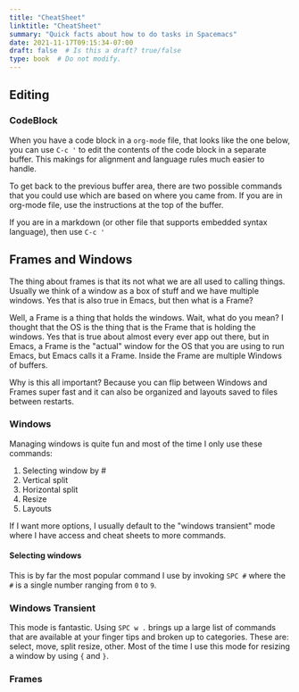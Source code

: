 ```yaml
---
title: "CheatSheet"
linktitle: "CheatSheet"
summary: "Quick facts about how to do tasks in Spacemacs"
date: 2021-11-17T09:15:34-07:00
draft: false  # Is this a draft? true/false
type: book  # Do not modify.
---
```


## Editing

### CodeBlock

When you have a code block in a `org-mode` file, that looks like the one below, you can use `C-c '` to edit the contents of the code block in a separate buffer. This makings for alignment and language rules much easier to handle.

To get back to the previous buffer area, there are two possible commands that you could use which are based on where you came from.
If you are in org-mode file, use the instructions at the top of the buffer.

If you are in a markdown (or other file that supports embedded syntax language), then use `C-c '`

## Frames and Windows

The thing about frames is that its not what we are all used to calling things. Usually we think of a window as a box of stuff and we have multiple windows. Yes that is also true in Emacs, but then what is a Frame?

Well, a Frame is a thing that holds the windows. Wait, what do you mean? I thought that the OS is the thing that is the Frame that is holding the windows. Yes that is true about almost every ever app out there, but in Emacs, a Frame is the "actual" window for the OS that you are using to run Emacs, but Emacs calls it a Frame. Inside the Frame are multiple Windows of buffers.

Why is this all important? Because you can flip between Windows and Frames super fast and it can also be organized and layouts saved to files between restarts.

### Windows

Managing windows is quite fun and most of the time I only use these commands:

1. Selecting window by #
1. Vertical split
1. Horizontal split
1. Resize
1. Layouts

If I want more options, I usually default to the "windows transient" mode where I have access and cheat sheets to more commands.

#### Selecting windows

This is by far the most popular command I use by invoking `SPC #` where the `#` is a single number ranging from `0` to `9`.
### Windows Transient

This mode is fantastic. Using `SPC w .` brings up a large list of commands that are available at your finger tips and broken up to categories. These are:  select, move, split resize, other. Most of the time I use this mode for resizing a window by using `{` and `}`.

### Frames
